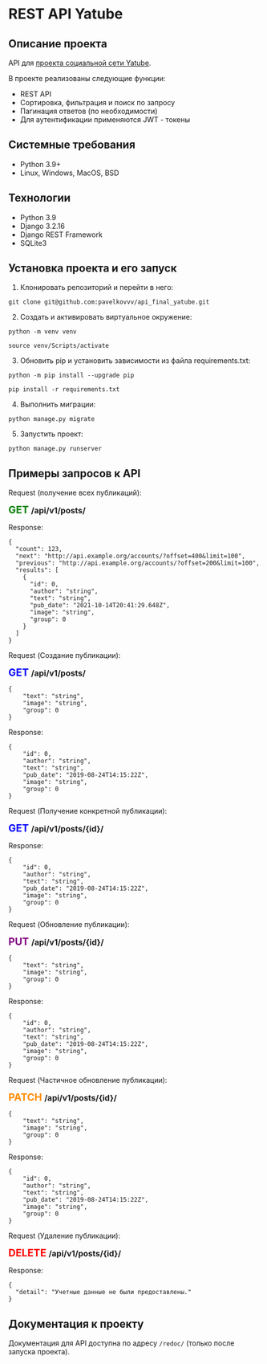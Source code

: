 # REST API Yatube

## Описание проекта

API для [проекта социальной сети Yatube](https://github.com/pavelkovvv/yatube).

В проекте реализованы следующие функции:

- REST API
- Сортировка, фильтрация и поиск по запросу
- Пагинация ответов (по необходимости)
- Для аутентификации применяются JWT - токены

## Системные требования

- Python 3.9+
- Linux, Windows, MacOS, BSD

## Технологии

- Python 3.9
- Django 3.2.16
- Django REST Framework
- SQLite3

## Установка проекта и его запуск

1. Клонировать репозиторий и перейти в него:
```
git clone git@github.com:pavelkovvv/api_final_yatube.git
```

2. Создать и активировать виртуальное окружение:
```
python -m venv venv

source venv/Scripts/activate
```

3. Обновить pip и установить зависимости из файла requirements.txt:
```
python -m pip install --upgrade pip

pip install -r requirements.txt
```

4. Выполнить миграции:
```
python manage.py migrate
```

5. Запустить проект:
```
python manage.py runserver
```


## Примеры запросов к API
Request (получение всех публикаций):

<span style="color:green;font-weight:700;font-size:20px">
    GET
</span>
<span style="font-weight:700;font-size:16px">
    /api/v1/posts/
</span>

Response:
```
{
  "count": 123,
  "next": "http://api.example.org/accounts/?offset=400&limit=100",
  "previous": "http://api.example.org/accounts/?offset=200&limit=100",
  "results": [
    {
      "id": 0,
      "author": "string",
      "text": "string",
      "pub_date": "2021-10-14T20:41:29.648Z",
      "image": "string",
      "group": 0
    }
  ]
}
```

Request (Создание публикации):

<span style="color:blue;font-weight:700;font-size:20px">
    GET
</span>
<span style="font-weight:700;font-size:16px">
    /api/v1/posts/
</span>

```
{
    "text": "string",
    "image": "string",
    "group": 0
}
```

Response:
```
{
    "id": 0,
    "author": "string",
    "text": "string",
    "pub_date": "2019-08-24T14:15:22Z",
    "image": "string",
    "group": 0
}
```

Request (Получение конкретной публикации):

<span style="color:blue;font-weight:700;font-size:20px">
    GET
</span>
<span style="font-weight:700;font-size:16px">
    /api/v1/posts/{id}/
</span>

Response:
```
{
    "id": 0,
    "author": "string",
    "text": "string",
    "pub_date": "2019-08-24T14:15:22Z",
    "image": "string",
    "group": 0
}
```

Request (Обновление публикации):

<span style="color:purple;font-weight:700;font-size:20px">
    PUT
</span>
<span style="font-weight:700;font-size:16px">
    /api/v1/posts/{id}/
</span>

```
{
    "text": "string",
    "image": "string",
    "group": 0
}
```

Response:
```
{
    "id": 0,
    "author": "string",
    "text": "string",
    "pub_date": "2019-08-24T14:15:22Z",
    "image": "string",
    "group": 0
}
```

Request (Частичное обновление публикации):

<span style="color:darkorange;font-weight:700;font-size:20px">
    PATCH
</span>
<span style="font-weight:700;font-size:16px">
    /api/v1/posts/{id}/
</span>

```
{
    "text": "string",
    "image": "string",
    "group": 0
}
```

Response:
```
{
    "id": 0,
    "author": "string",
    "text": "string",
    "pub_date": "2019-08-24T14:15:22Z",
    "image": "string",
    "group": 0
}
```

Request (Удаление публикации):

<span style="color:red;font-weight:700;font-size:20px">
    DELETE
</span>
<span style="font-weight:700;font-size:16px">
    /api/v1/posts/{id}/
</span>

Response:
```
{
  "detail": "Учетные данные не были предоставлены."
}
```

## Документация к проекту

Документация для API доступна по адресу ```/redoc/``` 
(только после запуска проекта).
